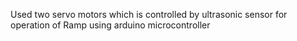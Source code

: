 Used two servo motors which is controlled by ultrasonic sensor for operation of Ramp using arduino microcontroller
